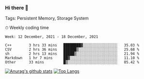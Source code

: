 ### Hi there 👋

Tags: Persistent Memory, Storage System

<!--

[![Anurag's github stats](https://github-readme-stats.vercel.app/api?username=wwyf)](https://github.com/anuraghazra/github-readme-stats)

[![Anurag's github stats](https://github-readme-stats.vercel.app/api?username=wwyf&count_private=true)](https://github.com/anuraghazra/github-readme-stats)


[![Top Langs](https://github-readme-stats.vercel.app/api/top-langs/?username=wwyf&count_private=true&&hide=jupyter%20notebook,html)](https://github.com/anuraghazra/github-readme-stats)



-->


⏱ Weekly coding time

<!--START_SECTION:waka-->
```text
Week: 12 December, 2021 - 18 December, 2021

C++        3 hrs 33 mins   ████████▓░░░░░░░░░░░░░░░░   35.03 % 
CSV        2 hrs 36 mins   ██████▒░░░░░░░░░░░░░░░░░░   25.68 % 
sh         2 hrs 13 mins   █████▒░░░░░░░░░░░░░░░░░░░   21.94 % 
Markdown   1 hr 7 mins     ██▓░░░░░░░░░░░░░░░░░░░░░░   11.10 % 
Other      33 mins         █▒░░░░░░░░░░░░░░░░░░░░░░░   05.42 % 
```
<!--END_SECTION:waka-->



[![Anurag's github stats](https://github-readme-stats.vercel.app/api?username=wwyf&count_private=true&show_icons=true&hide_border=true)](https://github.com/anuraghazra/github-readme-stats) [![Top Langs](https://github-readme-stats.vercel.app/api/top-langs/?username=wwyf&count_private=true&hide=jupyter%20notebook,html,OpenEdge%20ABL&langs_count=10&layout=compact&hide_border=true)](https://github.com/anuraghazra/github-readme-stats)

<!--

[![willianrod's wakatime stats](https://github-readme-stats.vercel.app/api/wakatime?username=wwyf)](https://github.com/anuraghazra/github-readme-stats)


-->
